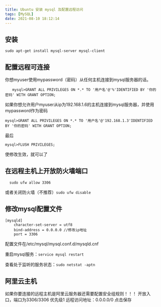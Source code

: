```yaml
---
title: Ubuntu 安装 mysql 及配置远程访问
tags: [MySQL]
date: 2021-08-10 18:12:14
---
```


## 安装

```shell
sudo apt-get install mysql-server mysql-client
```

## 配置远程可连接

你想myuser使用mypassword（密码）从任何主机连接到mysql服务器的话。

```shell
　　mysql>GRANT ALL PRIVILEGES ON *.* TO '用户名'@'%'IDENTIFIED BY '你的密码' WITH GRANT OPTION;
```
如果你想允许用户myuser从ip为192.168.1.6的主机连接到mysql服务器，并使用mypassword作为密码
```shell
mysql>GRANT ALL PRIVILEGES ON *.* TO '用户名'@'192.168.1.3'IDENTIFIED BY '你的密码' WITH GRANT OPTION;
```
最后
```shell
mysql>FLUSH PRIVILEGES;
```
使修改生效，就可以了

## 在远程主机上开放防火墙端口

```shell
  sudo ufw allow 3306 
```
或者关闭防火墙（不推荐）`sudo ufw disable`

## 修改mysql配置文件

```shell
[mysqld]
    character-set-server = utf8
    bind-address = 0.0.0.0 //修改ip地址
    port = 3306
```
配置文件在/etc/mysql/mysql.conf.d/mysqld.cnf

重启mysql服务：`service mysql restart`

查看处于监听的服务状态：`sudo netstat -aptn`

## 阿里云主机

如果你要连接的远程主机是阿里云服务器还需要配置安全组规则！！！
开放入口，端口为3306/3306 优先级1 远程访问地址：0.0.0.0/0 点击保存